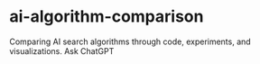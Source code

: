 # ai-algorithm-comparison
Comparing AI search algorithms through code, experiments, and visualizations.          Ask ChatGPT
